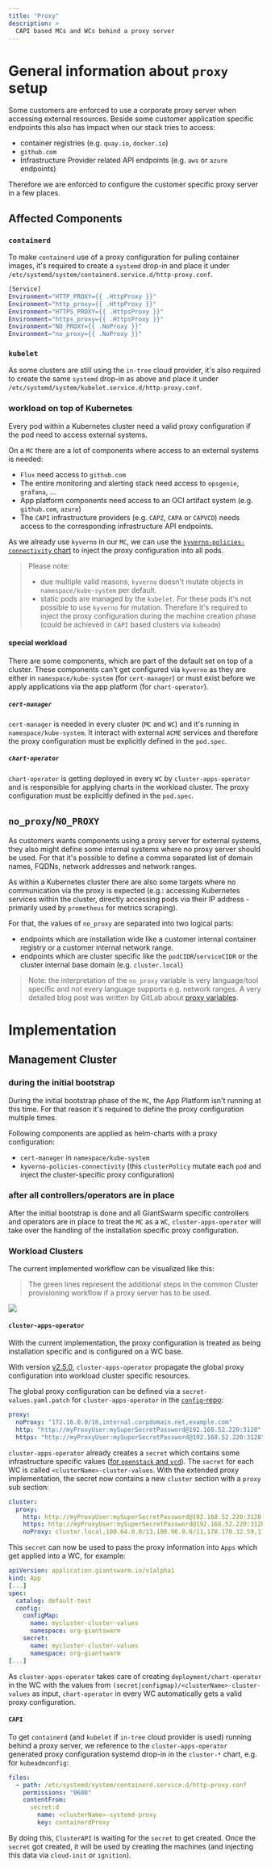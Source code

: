 ```yaml
---
title: "Proxy"
description: >
  CAPI based MCs and WCs behind a proxy server
---
```


# General information about `proxy` setup

Some customers are enforced to use a corporate proxy server when accessing external resources.
Beside some customer application specific endpoints this also has impact when our stack tries to access:

- container registries (e.g. `quay.io`, `docker.io`)
- `github.com`
- Infrastructure Provider related API endpoints (e.g. `aws` or `azure` endpoints)

Therefore we are enforced to configure the customer specific proxy server in a few places.

## Affected Components

### `containerd`

To make `containerd` use of a proxy configuration for pulling container images, it's required to create a `systemd` drop-in and place it under `/etc/systemd/system/containerd.service.d/http-proxy.conf`.

```bash
[Service]
Environment="HTTP_PROXY={{ .HttpProxy }}"
Environment="http_proxy={{ .HttpProxy }}"
Environment="HTTPS_PROXY={{ .HttpsProxy }}"
Environment="https_proxy={{ .HttpsProxy }}"
Environment="NO_PROXY={{ .NoProxy }}"
Environment="no_proxy={{ .NoProxy }}"
```

### `kubelet`

As some clusters are still using the `in-tree` cloud provider, it's also required to create the same `systemd` drop-in as above and place it under `/etc/systemd/system/kubelet.service.d/http-proxy.conf`.

### workload on top of Kubernetes

Every pod within a Kubernetes cluster need a valid proxy configuration if the pod need to access external systems.

On a `MC` there are a lot of components where access to an external systems is needed:

- `Flux` need access to `github.com`
- The entire monitoring and alerting stack need access to `opsgenie`, `grafana`, ...
- App platform components need access to an OCI artifact system (e.g. `github.com`, `azure`)
- The `CAPI` infrastructure providers (e.g. `CAPZ`, `CAPA` or `CAPVCD`) needs access to the corresponding infrastructure API endpoints.

As we already use `kyverno` in our `MC`, we can use the [`kyverno-policies-connectivity` chart](https://github.com/giantswarm/kyverno-policies-connectivity) to inject the proxy configuration into all pods.

> Please note: 
> - due multiple valid reasons, `kyverno` doesn't mutate objects in `namespace/kube-system` per default.
> - static pods are managed by the `kubelet`. For these pods it's not possible to use `kyverno` for mutation. Therefore it's required to inject the proxy configuration during the machine creation phase (could be achieved in `CAPI` based clusters via `kubeadm`)

#### special workload

There are some components, which are part of the default set on top of a cluster. These components can't get configured via `kyverno` as they are either in `namespace/kube-system` (for `cert-manager`) or must exist before we apply applications via the app platform (for `chart-operator`).

##### `cert-manager`

`cert-manager` is needed in every cluster (`MC` and `WC`) and it's running in `namespace/kube-system`. 
It interact with external `ACME` services and therefore the proxy configuration must be explicitly defined in the `pod.spec`.

##### `chart-operator`

`chart-operator` is getting deployed in every `WC` by `cluster-apps-operator` and is responsible for applying charts in the workload cluster.
The proxy configuration must be explicitly defined in the `pod.spec`. 

## `no_proxy`/`NO_PROXY`

As customers wants components using a proxy server for external systems, they also might define some internal systems where no proxy server should be used. For that it's possible to define a comma separated list of domain names, FQDNs, network addresses and network ranges.

As within a Kubernetes cluster there are also some targets where no communication via the proxy is expected (e.g.: accessing Kubernetes services within the cluster, directly accessing pods via their IP address - primarily used by `prometheus` for metrics scraping).

For that, the values of `no_proxy` are separated into two logical parts:

- endpoints which are installation wide like a customer internal container registry or a customer internal network range.
- endpoints which are cluster specific like the `podCIDR`/`serviceCIDR` or the cluster internal base domain (e.g. `cluster.local`)

> Note: the interpretation of the `no_proxy` variable is very language/tool specific and not every language supports e.g. network ranges.
> A very detailed blog post was written by GitLab about [proxy variables](https://about.gitlab.com/blog/2021/01/27/we-need-to-talk-no-proxy/).

# Implementation

## Management Cluster

### during the initial bootstrap

During the initial bootstrap phase of the `MC`, the App Platform isn't running at this time. 
For that reason it's required to define the proxy configuration multiple times.

Following components are applied as helm-charts with a proxy configuration:

- `cert-manager` in `namespace/kube-system`
- `kyverno-policies-connectivity` (this `clusterPolicy` mutate each `pod` and inject the cluster-specific proxy configuration)

### after all controllers/operators are in place

After the initial bootstrap is done and all GiantSwarm specific controllers and operators are in place to treat the `MC` as a `WC`, `cluster-apps-operator` will take over the handling of the installation specific proxy configuration.

### Workload Clusters

The current implemented workflow can be visualized like this:

> The green lines represent the additional steps in the common Cluster provisioning workflow if a proxy server has to be used.

<!-- markdown-link-check-disable -->
<!-- link is valid but for some reasons link-checker complaining about this ... if the file is renamed to whatever.md, the link-checker doesn't complain -->
![](workload_cluster_creation.png)
<!-- markdown-link-check-enable -->

#### `cluster-apps-operator`

With the current implementation, the proxy configuration is treated as being installation specific and is configured on a WC base.

With version [v2.5.0](https://github.com/giantswarm/cluster-apps-operator/blob/master/CHANGELOG.md#250---2022-11-10), `cluster-apps-operator` propagate the global proxy configuration into workload cluster specific resources.

<!-- markdown-link-check-disable -->
<!-- link is valid but it's a private repo-->
The global proxy configuration can be defined via a `secret-values.yaml.patch` for `cluster-apps-operator` in the [`config`-repo](https://github.com/giantswarm/config):
<!-- markdown-link-check-enable -->

```yaml
proxy:
  noProxy: "172.16.0.0/16,internal.corpdomain.net,example.com"
  http: "http://myProxyUser:mySuperSecretPassword@192.168.52.220:3128"
  https: "http://myProxyUser:mySuperSecretPassword@192.168.52.220:3128"
```

`cluster-apps-operator` already creates a `secret` which contains some infrastructure specific values ([for `openstack` and `vcd`](https://github.com/giantswarm/cluster-apps-operator/blob/master/service/controller/resource/clustersecret/desired.go#L42-L65)).
The `secret` for each WC is called `<clusterName>-cluster-values`.
With the extended proxy implementation, the secret now contains a new `cluster` section with a `proxy` sub section:

```yaml
cluster:
  proxy:
    http: http://myProxyUser:mySuperSecretPassword@192.168.52.220:3128
    https: http://myProxyUser:mySuperSecretPassword@192.168.52.220:3128
    noProxy: cluster.local,100.64.0.0/13,100.96.0.0/11,178.170.32.59,172.16.0.0/16,internal.corpdomain.net,example.com,svc,127.0.0.1,localhost
```

This `secret` can now be used to pass the proxy information into `Apps` which get applied into a WC, for example:

```yaml
apiVersion: application.giantswarm.io/v1alpha1
kind: App
[...]
spec:
  catalog: default-test
  config:
    configMap:
      name: mycluster-cluster-values
      namespace: org-giantswarm
    secret:
      name: mycluster-cluster-values
      namespace: org-giantswarm
[...]
```

As `cluster-apps-operator` takes care of creating `deployment/chart-operator` in the WC with the values from `(secret|configmap)/<clusterName>-cluster-values` as input, `chart-operator` in every WC automatically gets a valid proxy configuration.

#### `CAPI`

To get `containerd` (and `kubelet` if `in-tree` cloud provider is used) running behind a proxy server, we reference to the `cluster-apps-operator` generated proxy configuration systemd drop-in in the `cluster-*` chart, e.g. for `kubeadmconfig`:

```yaml
files:
  - path: /etc/systemd/system/containerd.service.d/http-proxy.conf
    permissions: "0600"
    contentFrom:
      secret:d
        name: <clusterName>-systemd-proxy
        key: containerdProxy   
```

By doing this, `ClusterAPI` is waiting for the `secret` to get created. 
Once the `secret` got created, it will be used by creating the machines (and injecting this data via `cloud-init` or `ignition`).
